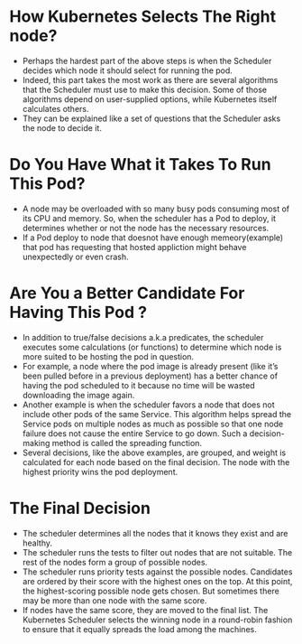 # How Kubernetes Selects The Right node?

-  Perhaps the hardest part of the above steps is when the Scheduler decides which node it should select for running the pod.
- Indeed, this part takes the most work as there are several algorithms that the Scheduler must use to make this decision. Some of those algorithms depend on user-supplied options, while Kubernetes itself calculates others.
- They can be explained like a set of questions that the Scheduler asks the node to decide it.
# Do You Have What it Takes To Run This Pod?

- A node may be overloaded with so many busy pods consuming most of its CPU and memory. So, when the scheduler has a Pod to deploy, it determines whether or not the node has the necessary resources.
- If a Pod deploy to node that doesnot have enough memeory(example) that pod has requesting that hosted appliction might behave unexpectedly or even crash.

# Are You a Better Candidate For Having This Pod ?

- In addition to true/false decisions a.k.a predicates, the scheduler executes some calculations (or functions) to determine which node is more suited to be hosting the pod in question.
- For example, a node where the pod image is already present (like it’s been pulled before in a previous deployment) has a better chance of having the pod scheduled to it because no time will be wasted downloading the image again.
- Another example is when the scheduler favors a node that does not include other pods of the same Service. This algorithm helps spread the Service pods on multiple nodes as much as possible so that one node failure does not cause the entire Service to go down. Such a decision-making method is called the spreading function.
- Several decisions, like the above examples, are grouped, and weight is calculated for each node based on the final decision. The node with the highest priority wins the pod deployment.
# The Final Decision

- The scheduler determines all the nodes that it knows they exist and are healthy.
- The scheduler runs the  tests to filter out nodes that are not suitable. The rest of the nodes form a group of possible nodes.
- The scheduler runs priority tests against the possible nodes. Candidates are ordered by their score with the highest ones on the top. At this point, the highest-scoring possible node gets chosen. But sometimes there may be more than one node with the same score.
- If nodes have the same score, they are moved to the final list. The Kubernetes Scheduler selects the winning node in a round-robin fashion to ensure that it equally spreads the load among the machines.